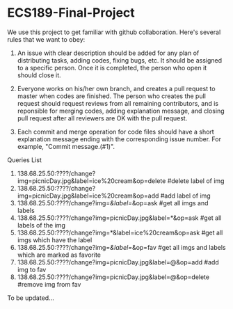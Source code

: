 # ECS189-Final-Project

We use this project to get familiar with github collaboration. Here's several rules that we want to obey:

1. An issue with clear description should be added for any plan of distributing tasks, adding codes, fixing bugs, etc. It should be assigned to a specific person. Once it is completed, the person who open it should close it.

2. Everyone works on his/her own branch, and creates a pull request to master when codes are finished. The person who creates the pull request should request reviews from all remaining contributors, and is reponsible for merging codes, adding explanation message, and closing pull request after all reviewers are OK with the pull request.

3. Each commit and merge operation for code files should have a short explanation message ending with the corresponding issue number. For example, "Commit message.(#1)".

Queries List 
 1. 138.68.25.50:????/change?img=picnicDay.jpg&label=ice%20cream&op=delete  #delete label of img
 2. 138.68.25.50:????/change?img=picnicDay.jpg&label=ice%20cream&op=add     #add label of img
 3. 138.68.25.50:????/change?img=*&label=*&op=ask                           #get all imgs and labels
 4. 138.68.25.50:????/change?img=picnicDay.jpg&label=*&op=ask               #get all labels of the img
 5. 138.68.25.50:????/change?img=*&label=ice%20cream&op=ask                 #get all imgs which have the label
 6. 138.68.25.50:????/change?img=*&label=*&op=fav                           #get all imgs and labels which are marked as favorite
 7. 138.68.25.50:????/change?img=picnicDay.jpg&label=@&op=add               #add img to fav
 8. 138.68.25.50:????/change?img=picnicDay.jpg&label=@&op=delete            #remove img from fav

To be updated...

